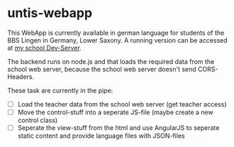# untis-webapp
This WebApp is currently available in german language for students of the BBS Lingen in Germany, Lower Saxony. 
A running version can be accessed at [my school Dev-Server](http://mwserver.bplaced.net/tug-vertretungen).

The backend runs on node.js and that loads the required data from the school web server, because the school web server doesn't send CORS-Headers. 

These task are currently in the pipe:

- [ ] Load the teacher data from the school web server (get teacher access)
- [ ] Move the control-stuff into a seperate JS-file (maybe create a new control class)
- [ ] Seperate the view-stuff from the html and use AngularJS to seperate static content and provide language files with JSON-files
